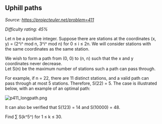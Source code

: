 Uphill paths
------------

*Source: https://projecteuler.net/problem=411*


*Difficulty rating: 45%*

Let n be a positive integer. Suppose there are stations at the
coordinates (x, y) = (2^i^ mod n, 3^i^ mod n) for 0 ≤ i ≤ 2n. We will
consider stations with the same coordinates as the same station.

We wish to form a path from (0, 0) to (n, n) such that the x and y
coordinates never decrease.\
 Let S(n) be the maximum number of stations such a path can pass
through.

For example, if n = 22, there are 11 distinct stations, and a valid path
can pass through at most 5 stations. Therefore, S(22) = 5. The case is
illustrated below, with an example of an optimal path:

![p411\_longpath.png](project/images/p411_longpath.png)

It can also be verified that S(123) = 14 and S(10000) = 48.

Find ∑ S(k^5^) for 1 ≤ k ≤ 30.
